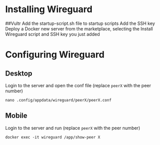 # Installing Wireguard
##Vultr
Add the startup-script.sh file to startup scripts
Add the SSH key
Deploy a Docker new server from the marketplace, selecting the Install Wireguard script and SSH key you just added

# Configuring Wireguard
## Desktop
Login to the server and open the conf file (replace `peerX` with the peer number)
```
nano .config/appdata/wireguard/peerX/peerX.conf
```
## Mobile
Login to the server and run (replace `peerX` with the peer number)
```
docker exec -it wireguard /app/show-peer X
```
